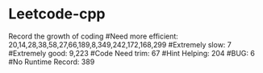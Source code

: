 # Leetcode-cpp
Record the growth of coding
#Need more efficient: 20,14,28,38,58,27,66,189,8,349,242,172,168,299
#Extremely slow: 7
#Extremely good: 9,223
#Code Need trim: 67
#Hint Helping: 204
#BUG: 6
#No Runtime Record: 389
